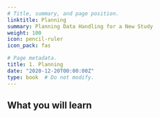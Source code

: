 ```yaml
---
# Title, summary, and page position.
linktitle: Planning
summary: Planning Data Handling for a New Study
weight: 100
icon: pencil-ruler
icon_pack: fas

# Page metadata.
title: 1. Planning
date: "2020-12-20T00:00:00Z"
type: book  # Do not modify.
---
```


## What you will learn